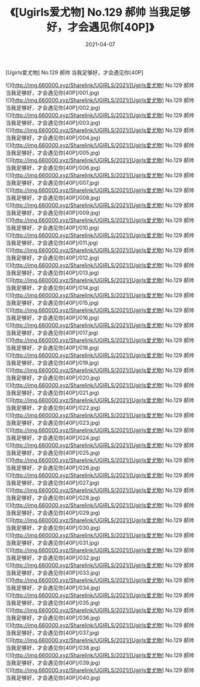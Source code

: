 ﻿---
layout: post
title:  《[Ugirls爱尤物] No.129 郝帅 当我足够好，才会遇见你[40P]》
date:   2021-04-07
img: http://img.660000.xyz/Sharelink/UGIRLS/2021/[Ugirls爱尤物] No.129 郝帅 当我足够好，才会遇见你[40P]/000.jpg
categories: [美女, 清纯, 唯美]
---

[Ugirls爱尤物] No.129 郝帅 当我足够好，才会遇见你[40P]

  ![](http://img.660000.xyz/Sharelink/UGIRLS/2021/[Ugirls爱尤物] No.129 郝帅 当我足够好，才会遇见你[40P]/001.jpg) <br> ![](http://img.660000.xyz/Sharelink/UGIRLS/2021/[Ugirls爱尤物] No.129 郝帅 当我足够好，才会遇见你[40P]/002.jpg) <br> ![](http://img.660000.xyz/Sharelink/UGIRLS/2021/[Ugirls爱尤物] No.129 郝帅 当我足够好，才会遇见你[40P]/003.jpg) <br> ![](http://img.660000.xyz/Sharelink/UGIRLS/2021/[Ugirls爱尤物] No.129 郝帅 当我足够好，才会遇见你[40P]/004.jpg) <br> ![](http://img.660000.xyz/Sharelink/UGIRLS/2021/[Ugirls爱尤物] No.129 郝帅 当我足够好，才会遇见你[40P]/005.jpg) <br> ![](http://img.660000.xyz/Sharelink/UGIRLS/2021/[Ugirls爱尤物] No.129 郝帅 当我足够好，才会遇见你[40P]/006.jpg) <br> ![](http://img.660000.xyz/Sharelink/UGIRLS/2021/[Ugirls爱尤物] No.129 郝帅 当我足够好，才会遇见你[40P]/007.jpg) <br> ![](http://img.660000.xyz/Sharelink/UGIRLS/2021/[Ugirls爱尤物] No.129 郝帅 当我足够好，才会遇见你[40P]/008.jpg) <br> ![](http://img.660000.xyz/Sharelink/UGIRLS/2021/[Ugirls爱尤物] No.129 郝帅 当我足够好，才会遇见你[40P]/009.jpg) <br> ![](http://img.660000.xyz/Sharelink/UGIRLS/2021/[Ugirls爱尤物] No.129 郝帅 当我足够好，才会遇见你[40P]/010.jpg) <br> ![](http://img.660000.xyz/Sharelink/UGIRLS/2021/[Ugirls爱尤物] No.129 郝帅 当我足够好，才会遇见你[40P]/011.jpg) <br> ![](http://img.660000.xyz/Sharelink/UGIRLS/2021/[Ugirls爱尤物] No.129 郝帅 当我足够好，才会遇见你[40P]/012.jpg) <br> ![](http://img.660000.xyz/Sharelink/UGIRLS/2021/[Ugirls爱尤物] No.129 郝帅 当我足够好，才会遇见你[40P]/013.jpg) <br> ![](http://img.660000.xyz/Sharelink/UGIRLS/2021/[Ugirls爱尤物] No.129 郝帅 当我足够好，才会遇见你[40P]/014.jpg) <br> ![](http://img.660000.xyz/Sharelink/UGIRLS/2021/[Ugirls爱尤物] No.129 郝帅 当我足够好，才会遇见你[40P]/015.jpg) <br> ![](http://img.660000.xyz/Sharelink/UGIRLS/2021/[Ugirls爱尤物] No.129 郝帅 当我足够好，才会遇见你[40P]/016.jpg) <br> ![](http://img.660000.xyz/Sharelink/UGIRLS/2021/[Ugirls爱尤物] No.129 郝帅 当我足够好，才会遇见你[40P]/017.jpg) <br> ![](http://img.660000.xyz/Sharelink/UGIRLS/2021/[Ugirls爱尤物] No.129 郝帅 当我足够好，才会遇见你[40P]/018.jpg) <br> ![](http://img.660000.xyz/Sharelink/UGIRLS/2021/[Ugirls爱尤物] No.129 郝帅 当我足够好，才会遇见你[40P]/019.jpg) <br> ![](http://img.660000.xyz/Sharelink/UGIRLS/2021/[Ugirls爱尤物] No.129 郝帅 当我足够好，才会遇见你[40P]/020.jpg) <br> ![](http://img.660000.xyz/Sharelink/UGIRLS/2021/[Ugirls爱尤物] No.129 郝帅 当我足够好，才会遇见你[40P]/021.jpg) <br> ![](http://img.660000.xyz/Sharelink/UGIRLS/2021/[Ugirls爱尤物] No.129 郝帅 当我足够好，才会遇见你[40P]/022.jpg) <br> ![](http://img.660000.xyz/Sharelink/UGIRLS/2021/[Ugirls爱尤物] No.129 郝帅 当我足够好，才会遇见你[40P]/023.jpg) <br> ![](http://img.660000.xyz/Sharelink/UGIRLS/2021/[Ugirls爱尤物] No.129 郝帅 当我足够好，才会遇见你[40P]/024.jpg) <br> ![](http://img.660000.xyz/Sharelink/UGIRLS/2021/[Ugirls爱尤物] No.129 郝帅 当我足够好，才会遇见你[40P]/025.jpg) <br> ![](http://img.660000.xyz/Sharelink/UGIRLS/2021/[Ugirls爱尤物] No.129 郝帅 当我足够好，才会遇见你[40P]/026.jpg) <br> ![](http://img.660000.xyz/Sharelink/UGIRLS/2021/[Ugirls爱尤物] No.129 郝帅 当我足够好，才会遇见你[40P]/027.jpg) <br> ![](http://img.660000.xyz/Sharelink/UGIRLS/2021/[Ugirls爱尤物] No.129 郝帅 当我足够好，才会遇见你[40P]/028.jpg) <br> ![](http://img.660000.xyz/Sharelink/UGIRLS/2021/[Ugirls爱尤物] No.129 郝帅 当我足够好，才会遇见你[40P]/029.jpg) <br> ![](http://img.660000.xyz/Sharelink/UGIRLS/2021/[Ugirls爱尤物] No.129 郝帅 当我足够好，才会遇见你[40P]/030.jpg) <br> ![](http://img.660000.xyz/Sharelink/UGIRLS/2021/[Ugirls爱尤物] No.129 郝帅 当我足够好，才会遇见你[40P]/031.jpg) <br> ![](http://img.660000.xyz/Sharelink/UGIRLS/2021/[Ugirls爱尤物] No.129 郝帅 当我足够好，才会遇见你[40P]/032.jpg) <br> ![](http://img.660000.xyz/Sharelink/UGIRLS/2021/[Ugirls爱尤物] No.129 郝帅 当我足够好，才会遇见你[40P]/033.jpg) <br> ![](http://img.660000.xyz/Sharelink/UGIRLS/2021/[Ugirls爱尤物] No.129 郝帅 当我足够好，才会遇见你[40P]/034.jpg) <br> ![](http://img.660000.xyz/Sharelink/UGIRLS/2021/[Ugirls爱尤物] No.129 郝帅 当我足够好，才会遇见你[40P]/035.jpg) <br> ![](http://img.660000.xyz/Sharelink/UGIRLS/2021/[Ugirls爱尤物] No.129 郝帅 当我足够好，才会遇见你[40P]/036.jpg) <br> ![](http://img.660000.xyz/Sharelink/UGIRLS/2021/[Ugirls爱尤物] No.129 郝帅 当我足够好，才会遇见你[40P]/037.jpg) <br> ![](http://img.660000.xyz/Sharelink/UGIRLS/2021/[Ugirls爱尤物] No.129 郝帅 当我足够好，才会遇见你[40P]/038.jpg) <br> ![](http://img.660000.xyz/Sharelink/UGIRLS/2021/[Ugirls爱尤物] No.129 郝帅 当我足够好，才会遇见你[40P]/039.jpg) <br> ![](http://img.660000.xyz/Sharelink/UGIRLS/2021/[Ugirls爱尤物] No.129 郝帅 当我足够好，才会遇见你[40P]/040.jpg) <br>